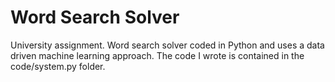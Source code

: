 # Word Search Solver
University assignment. Word search solver coded in Python and uses a data driven machine learning approach. The code I wrote is contained in the code/system.py folder.

